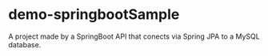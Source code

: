 # demo-springbootSample
A project made by a SpringBoot API that conects via Spring JPA to a MySQL database. 
